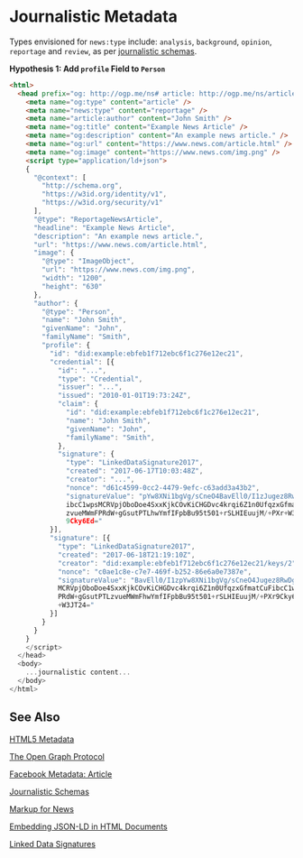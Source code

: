 # Journalistic Metadata

Types envisioned for `news:type` include: `analysis`, `background`, `opinion`, `reportage` and `review`, as per [journalistic schemas](journalistic-schemas.md).

**Hypothesis 1: Add `profile` Field to `Person`**
```html
<html>
  <head prefix="og: http://ogp.me/ns# article: http://ogp.me/ns/article# news: http://example.com#">
    <meta name="og:type" content="article" />
    <meta name="news:type" content="reportage" />
    <meta name="article:author" content="John Smith" />
    <meta name="og:title" content="Example News Article" />
    <meta name="og:description" content="An example news article." />
    <meta name="og:url" content="https://www.news.com/article.html" />
    <meta name="og:image" content="https://www.news.com/img.png" />
    <script type="application/ld+json">
    {
      "@context": [
        "http://schema.org",
        "https://w3id.org/identity/v1",
        "https://w3id.org/security/v1"
      ],
      "@type": "ReportageNewsArticle",
      "headline": "Example News Article",
      "description": "An example news article.",
      "url": "https://www.news.com/article.html",
      "image": {
        "@type": "ImageObject",
        "url": "https://www.news.com/img.png",
        "width": "1200",
        "height": "630"
      },
      "author": {
        "@type": "Person",
        "name": "John Smith",
        "givenName": "John",
        "familyName": "Smith",
        "profile": {
          "id": "did:example:ebfeb1f712ebc6f1c276e12ec21",
          "credential": [{
            "id": "...",
            "type": "Credential",
            "issuer": "...",
            "issued": "2010-01-01T19:73:24Z",
            "claim": {
              "id": "did:example:ebfeb1f712ebc6f1c276e12ec21",
              "name": "John Smith",
              "givenName": "John",
              "familyName": "Smith",
            },
            "signature": {
              "type": "LinkedDataSignature2017",
              "created": "2017-06-17T10:03:48Z",
              "creator": "...",
              "nonce": "d61c4599-0cc2-4479-9efc-c63add3a43b2",
              "signatureValue": "pYw8XNi1bgVg/sCneO4BavEll0/I1zJugez8RwDg/+
              ibcC1wpsMCRVpjOboDoe4SxxKjkCOvKiCHGDvc4krqi6Z1n0UfqzxGfmatCuF
              zvueMWmFPRdW+gGsutPTLhwYmfIFpbBu95t501+rSLHIEuujM/+PXr+W3JT24
              9Cky6Ed="
          }],
          "signature": [{
            "type": "LinkedDataSignature2017",
            "created": "2017-06-18T21:19:10Z",
            "creator": "did:example:ebfeb1f712ebc6f1c276e12ec21/keys/2",
            "nonce": "c0ae1c8e-c7e7-469f-b252-86e6a0e7387e",
            "signatureValue": "BavEll0/I1zpYw8XNi1bgVg/sCneO4Jugez8RwDg/+
            MCRVpjOboDoe4SxxKjkCOvKiCHGDvc4krqi6Z1n0UfqzxGfmatCuFibcC1wps
            PRdW+gGsutPTLzvueMWmFhwYmfIFpbBu95t501+rSLHIEuujM/+PXr9Cky6Ed
            +W3JT24="
          }]
        }
      }
    }
    </script>
  </head>
  <body>
    ...journalistic content...
  </body>
</html>
```

## See Also
[HTML5 Metadata](https://www.w3.org/TR/html5/document-metadata.html)

[The Open Graph Protocol](http://ogp.me/)

[Facebook Metadata: Article](https://developers.facebook.com/docs/reference/opengraph/object-type/article/)

[Journalistic Schemas](journalistic-schemas.md)

[Markup for News](https://schema.org/docs/news.html)

[Embedding JSON-LD in HTML Documents](https://json-ld.org/spec/latest/json-ld/#embedding-json-ld-in-html-documents)

[Linked Data Signatures](https://w3c-dvcg.github.io/ld-signatures/)
